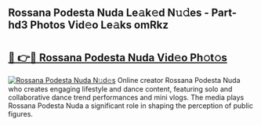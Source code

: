 ## Rossana Podesta Nuda Le𝚊k𝚎d N𝚞𝚍es - Part-hd3 Photos Vid𝚎o Le𝚊ks omRkz

# <h2><a href="http://fbbksbx.evod.top/?m=Rossana+Podesta+Nuda">🔗 👉🔴 Rossana Podesta Nuda Vid𝚎o Ph𝚘t𝚘s</a></h2>

[![Rossana Podesta Nuda N𝚞d𝚎s](https://i.imgur.com/8V9OHl7.gif)](http://fbbksbx.evod.top/?m=Rossana+Podesta+Nuda)
Online creator Rossana Podesta Nuda who creates engaging lifestyle and dance content, featuring solo and collaborative dance trend performances and mini vlogs. The media plays Rossana Podesta Nuda a significant role in shaping the perception of public figures. 
